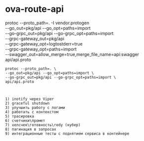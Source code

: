 # ova-route-api

protoc --proto_path=. -I vendor.protogen \
	--go_out=pkg/api --go_opt=paths=import \
	--go-grpc_out=pkg/api --go-grpc_opt=paths=import \
	--grpc-gateway_out=pkg/api \
	--grpc-gateway_opt=logtostderr=true \
	--grpc-gateway_opt=paths=import \
	--swagger_out=allow_merge=true,merge_file_name=api:swagger \
	api/api.proto



    protoc --proto_path=. \
	--go_out=pkg/api --go_opt=paths=import \
	--go-grpc_out=pkg/api --go-grpc_opt=paths=import \
	api/api.proto



	1) inotify через Viper
	2) graceful shutdown
	3) улучшить работу с логами
	4) работать с контекстом
	5) трасировка
	6) счетчики\промет
	7) хелсчек\готовность\redy (кубер)
	8) пагинация в запросах
	9) интеграционные тесты с поднятием сервиса в контейнере